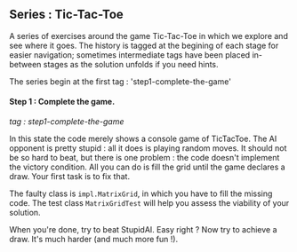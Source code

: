Series : Tic-Tac-Toe
--------------------

A series of exercises around the game Tic-Tac-Toe in which we explore and see where it goes. 
The history is tagged at the begining of each stage for easier navigation; sometimes intermediate tags 
have been placed in-between stages as the solution unfolds if you need hints.  
 
The series begin at the first tag : 'step1-complete-the-game'

#### Step 1 : Complete the game.

*tag : step1-complete-the-game*

In this state the code merely shows a console game of TicTacToe. The AI opponent is pretty stupid : all it does is playing 
random moves. It should not be so hard to beat, but there is one problem : the code doesn't implement the victory condition. 
All you can do is fill the grid until the game declares a draw. Your first task is to fix that.

The faulty class is `impl.MatrixGrid`, in which you have to fill the missing code. The test class `MatrixGridTest` 
will help you assess the viability of your solution.

When you're done, try to beat StupidAI. Easy right ? Now try to achieve a draw. It's much harder (and much more fun !).

